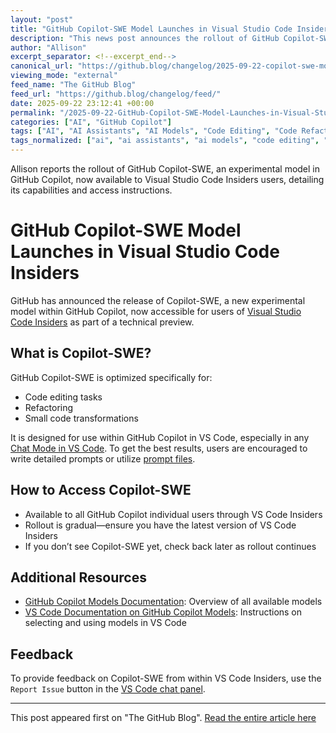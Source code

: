 ```yaml
---
layout: "post"
title: "GitHub Copilot-SWE Model Launches in Visual Studio Code Insiders"
description: "This news post announces the rollout of GitHub Copilot-SWE, an experimental task-focused model in GitHub Copilot, now available for Visual Studio Code Insiders users as part of a technical preview. The content describes its optimization for code editing, refactoring, and small code transformations, and outlines how users can access and provide feedback on this new AI-powered tool. Helpful links to documentation and usage best practices are included."
author: "Allison"
excerpt_separator: <!--excerpt_end-->
canonical_url: "https://github.blog/changelog/2025-09-22-copilot-swe-model-rolling-out-to-visual-studio-code-insiders"
viewing_mode: "external"
feed_name: "The GitHub Blog"
feed_url: "https://github.blog/changelog/feed/"
date: 2025-09-22 23:12:41 +00:00
permalink: "/2025-09-22-GitHub-Copilot-SWE-Model-Launches-in-Visual-Studio-Code-Insiders.html"
categories: ["AI", "GitHub Copilot"]
tags: ["AI", "AI Assistants", "AI Models", "Code Editing", "Code Refactoring", "Copilot", "Copilot SWE", "Developer Productivity", "GitHub", "GitHub Copilot", "IDE Tools", "News", "Prompt Engineering", "Technical Preview", "VS Code", "VS Code Insiders"]
tags_normalized: ["ai", "ai assistants", "ai models", "code editing", "code refactoring", "copilot", "copilot swe", "developer productivity", "github", "github copilot", "ide tools", "news", "prompt engineering", "technical preview", "vs code", "vs code insiders"]
---
```


Allison reports the rollout of GitHub Copilot-SWE, an experimental model in GitHub Copilot, now available to Visual Studio Code Insiders users, detailing its capabilities and access instructions.<!--excerpt_end-->

# GitHub Copilot-SWE Model Launches in Visual Studio Code Insiders

GitHub has announced the release of Copilot-SWE, a new experimental model within GitHub Copilot, now accessible for users of [Visual Studio Code Insiders](https://code.visualstudio.com/insiders/) as part of a technical preview.

## What is Copilot-SWE?

GitHub Copilot-SWE is optimized specifically for:

- Code editing tasks
- Refactoring
- Small code transformations

It is designed for use within GitHub Copilot in VS Code, especially in any [Chat Mode in VS Code](https://code.visualstudio.com/docs/copilot/customization/custom-chat-modes). To get the best results, users are encouraged to write detailed prompts or utilize [prompt files](https://code.visualstudio.com/docs/copilot/customization/prompt-files).

## How to Access Copilot-SWE

- Available to all GitHub Copilot individual users through VS Code Insiders
- Rollout is gradual—ensure you have the latest version of VS Code Insiders
- If you don’t see Copilot-SWE yet, check back later as rollout continues

## Additional Resources

- [GitHub Copilot Models Documentation](https://docs.github.com/copilot/reference/ai-models/supported-models): Overview of all available models
- [VS Code Documentation on GitHub Copilot Models](https://code.visualstudio.com/docs/copilot/customization/language-models): Instructions on selecting and using models in VS Code

## Feedback

To provide feedback on Copilot-SWE from within VS Code Insiders, use the `Report Issue` button in the [VS Code chat panel](https://code.visualstudio.com/docs/copilot/chat/copilot-chat).

---

This post appeared first on "The GitHub Blog". [Read the entire article here](https://github.blog/changelog/2025-09-22-copilot-swe-model-rolling-out-to-visual-studio-code-insiders)
